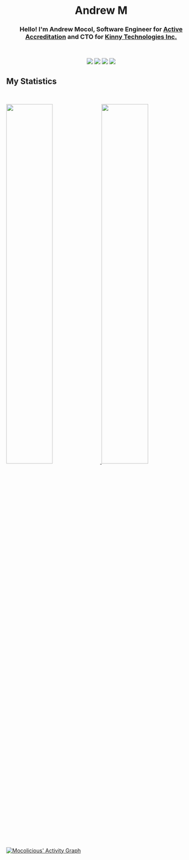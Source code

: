 <h1 align="center">
  <b>Andrew M</b>
</h1>

<h3 style="text-align:center;">
Hello! I'm Andrew Mocol, Software Engineer for <a href="https://activeaccreditation.com">Active Accreditation</a> and CTO for <a href="https://kinny.io">Kinny Technologies Inc.</a>
</h3>

<br>

<p>
<div align="center">
  <img src="https://img.shields.io/badge/.NET-5C2D91?style=for-the-badge&logo=.net&logoColor=white">
  <img src="https://img.shields.io/badge/Microsoft%20SQL%20Sever-CC2927?style=for-the-badge&logo=microsoft%20sql%20server&logoColor=white">
  <img src="https://img.shields.io/badge/Ethereum-3C3C3D?style=for-the-badge&logo=Ethereum&logoColor=white">
  <img src="https://img.shields.io/badge/Solana%20Program%20Library-black?style=for-the-badge">
</div>
</p>

## My Statistics

<br/>
<p align="left">
  <a href="https://github.com/mocolicious/">
    <img width="49.5%" src="https://github-readme-stats-git-masterrstaa-rickstaa.vercel.app/api?username=mocolicious&show_icons=true&theme=gruvbox&hide_border=true" />
    <img width="49.5%" src="https://github-readme-streak-stats.herokuapp.com/?user=mocolicious&theme=gruvbox&hide_border=true" />
  </a>
</p>
<br>

[![Mocolicious' Activity Graph](https://github-readme-activity-graph.cyclic.app/graph?username=mocolicious&custom_title=Mocolicious's%20Contribution%20Graph&theme=gruvbox&bg_color=282828&hide_border=true&line=d1a01f&point=c58545)]([https://github.com/mocolicious/])
